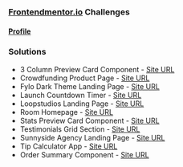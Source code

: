 ### [Frontendmentor.io](https://www.frontendmentor.io/challenges) Challenges

#### [Profile](https://www.frontendmentor.io/profile/luizsp7m)

### Solutions
- 3 Column Preview Card Component - [Site URL](https://3-column-preview-card-component-zeta-plum.vercel.app/)
- Crowdfunding Product Page - [Site URL](https://nifty-kalam-677ad1.netlify.app/)
- Fylo Dark Theme Landing Page - [Site URL](https://fylo-dark-theme-landing-page-peach.vercel.app/)
- Launch Countdown Timer - [Site URL](https://launch-countdown-timer-six-gamma.vercel.app/)
- Loopstudios Landing Page - [Site URL](https://cranky-jepsen-e924b5.netlify.app/)
- Room Homepage - [Site URL](https://reverent-wozniak-e4a508.netlify.app/)
- Stats Preview Card Component - [Site URL](https://sleepy-khorana-57a258.netlify.app/)
- Testimonials Grid Section - [Site URL](https://zen-leavitt-c9841e.netlify.app/)
- Sunnyside Agency Landing Page - [Site URL](https://happy-visvesvaraya-d3a6f5.netlify.app/)
- Tip Calculator App - [Site URL](https://awesome-hodgkin-62c9b6.netlify.app/)
- Order Summary Component - [Site URL](https://frosty-albattani-f494a0.netlify.app/)
